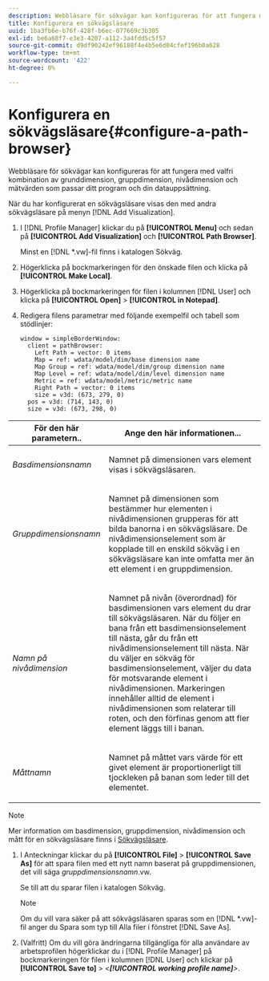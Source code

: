 ```yaml
---
description: Webbläsare för sökvägar kan konfigureras för att fungera med valfri kombination av grunddimension, gruppdimension, nivådimension och mätvärden som passar ditt program och din datauppsättning.
title: Konfigurera en sökvägsläsare
uuid: 1ba3fb6e-b76f-428f-b6ec-077669c3b305
exl-id: be6a68f7-e3e3-4207-a112-3a4fdd5c5f57
source-git-commit: d9df90242ef96188f4e4b5e6d04cfef196b0a628
workflow-type: tm+mt
source-wordcount: '422'
ht-degree: 0%

---
```


# Konfigurera en sökvägsläsare{#configure-a-path-browser}

Webbläsare för sökvägar kan konfigureras för att fungera med valfri kombination av grunddimension, gruppdimension, nivådimension och mätvärden som passar ditt program och din datauppsättning.

När du har konfigurerat en sökvägsläsare visas den med andra sökvägsläsare på menyn [!DNL Add Visualization].

1. I [!DNL Profile Manager] klickar du på **[!UICONTROL Menu]** och sedan på **[!UICONTROL Add Visualization]** och **[!UICONTROL Path Browser]**.

   Minst en [!DNL *.vw]-fil finns i katalogen Sökväg.

1. Högerklicka på bockmarkeringen för den önskade filen och klicka på **[!UICONTROL Make Local]**.
1. Högerklicka på bockmarkeringen för filen i kolumnen [!DNL User] och klicka på **[!UICONTROL Open]** > **[!UICONTROL in Notepad]**.
1. Redigera filens parametrar med följande exempelfil och tabell som stödlinjer:

   ```
   window = simpleBorderWindow: 
     client = pathBrowser: 
       Left Path = vector: 0 items
       Map = ref: wdata/model/dim/base dimension name
       Map Group = ref: wdata/model/dim/group dimension name
       Map Level = ref: wdata/model/dim/level dimension name
       Metric = ref: wdata/model/metric/metric name
       Right Path = vector: 0 items
       size = v3d: (673, 279, 0)
     pos = v3d: (714, 143, 0)
     size = v3d: (673, 298, 0)
   ```

<table id="table_1DCCB4B24B554B72A781B304B5EB155E"> 
 <thead> 
  <tr> 
   <th colname="col1" class="entry"> För den här parametern.. </th> 
   <th colname="col2" class="entry"> Ange den här informationen... </th> 
  </tr> 
 </thead>
 <tbody> 
  <tr> 
   <td colname="col1"> <p><i>Basdimensionsnamn</i> </p> </td> 
   <td colname="col2"> <p>Namnet på dimensionen vars element visas i sökvägsläsaren. </p> </td> 
  </tr> 
  <tr> 
   <td colname="col1"> <p><i>Gruppdimensionsnamn</i> </p> </td> 
   <td colname="col2"> <p>Namnet på dimensionen som bestämmer hur elementen i nivådimensionen grupperas för att bilda banorna i en sökvägsläsare. De nivådimensionselement som är kopplade till en enskild sökväg i en sökvägsläsare kan inte omfatta mer än ett element i en gruppdimension. </p> </td> 
  </tr> 
  <tr> 
   <td colname="col1"> <p><i>Namn på nivådimension</i> </p> </td> 
   <td colname="col2"> <p>Namnet på nivån (överordnad) för basdimensionen vars element du drar till sökvägsläsaren. När du följer en bana från ett basdimensionselement till nästa, går du från ett nivådimensionselement till nästa. När du väljer en sökväg för basdimensionselement, väljer du data för motsvarande element i nivådimensionen. Markeringen innehåller alltid de element i nivådimensionen som relaterar till roten, och den förfinas genom att fler element läggs till i banan. </p> </td> 
  </tr> 
  <tr> 
   <td colname="col1"> <p><i>Måttnamn</i> </p> </td> 
   <td colname="col2"> <p>Namnet på måttet vars värde för ett givet element är proportionerligt till tjockleken på banan som leder till det elementet. </p> </td> 
  </tr> 
 </tbody> 
</table>

>[!NOTE]
>
>Mer information om basdimension, gruppdimension, nivådimension och mått för en sökvägsläsare finns i [Sökvägsläsare](../../../home/c-get-started/c-analysis-vis/c-path-browsers/c-path-browsers.md#concept-f2e9fdafed6e49c2bd111ab425cd6e2b).

1. I Anteckningar klickar du på **[!UICONTROL File]** > **[!UICONTROL Save As]** för att spara filen med ett nytt namn baserat på gruppdimensionen, det vill säga *gruppdimensionsnamn*.vw.

   Se till att du sparar filen i katalogen Sökväg.

   >[!NOTE]
   >
   >Om du vill vara säker på att sökvägsläsaren sparas som en [!DNL *.vw]-fil anger du Spara som typ till Alla filer i fönstret [!DNL Save As].

1. (Valfritt) Om du vill göra ändringarna tillgängliga för alla användare av arbetsprofilen högerklickar du i [!DNL Profile Manager] på bockmarkeringen för filen i kolumnen [!DNL User] och klickar på **[!UICONTROL Save to]** > *&lt;**[!UICONTROL working profile name]**>*.
